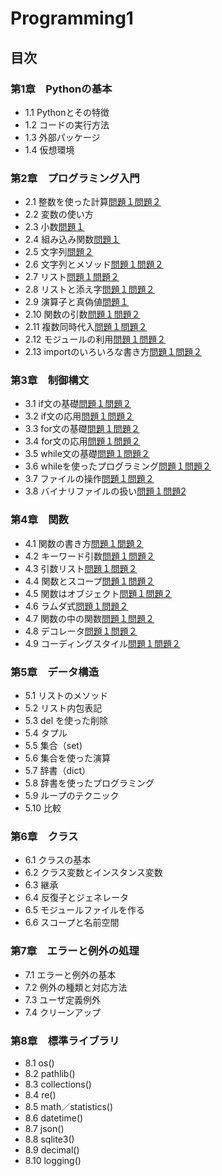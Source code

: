 # Programming1

## 目次
### 第1章　Pythonの基本
* 1.1 Pythonとその特徴
* 1.2 コードの実行方法
* 1.3 外部パッケージ
* 1.4 仮想環境


### 第2章　プログラミング入門
* 2.1 整数を使った計算[問題１](./chapter02/Q2_1_1.py)[問題２](./chapter02/Q2_1_2.py)
* 2.2 変数の使い方
* 2.3 小数[問題１](chapter02/Q2_3_1.py)
* 2.4 組み込み関数[問題１](chapter02/Q2_4_1.py)
* 2.5 文字列[問題２](chapter02/Q2_5_2.py)
* 2.6 文字列とメソッド[問題１](chapter/Q2_6_1.py)[問題２](chapter02/Q2_6_2.py)
* 2.7 リスト[問題１](chapter02/Q2_7_1.py)[問題２](chapter02/Q2_7_2.py)
* 2.8 リストと添え字[問題１](chapter02/Q2_8_1.py)[問題２](chapter02/Q2_8_2.py)
* 2.9 演算子と真偽値[問題１](chapter02/Q2_9_1.py)
* 2.10 関数の引数[問題１](chapter02/Q2_10_1.py)[問題２](chapter02/Q2_10_2.py)
* 2.11 複数同時代入[問題１](chapter02/Q2_11_1.py)[問題２](chapter02/Q2_11_2.py)
* 2.12 モジュールの利用[問題１](chapter02/Q2_12_1.py)[問題２](chapter02/Q2_12_2.py)
* 2.13 importのいろいろな書き方[問題１](chapter02/Q2_13_1.py)[問題２](chapter02/Q2_13_2.py)


### 第3章　制御構文
* 3.1 if文の基礎[問題１](chapter03/Q3_1_1.py)[問題２](chapter03/Q3_1_2.py)
* 3.2 if文の応用[問題１](chapter03/Q3_2_1.py)[問題２](chapter03/Q3_2_2.py)
* 3.3 for文の基礎[問題１](chapter03/Q3_3_1.py)[問題２](chapter03/Q3_3_2.py)
* 3.4 for文の応用[問題１](chapter03/Q3_4_1.py)[問題２](chapter03/Q3_4_2.py)
* 3.5 while文の基礎[問題１](chapter03/Q3_5_1.py)[問題２](chapter03/Q3_5_2.py)
* 3.6 whileを使ったプログラミング[問題１](chapter03/Q3_6_1.py)[問題２](chapter03/Q3_6_2.py)
* 3.7 ファイルの操作[問題１](chapter03/Q3_7_1.py)[問題２](chapter03/Q3_7_2.py)
* 3.8 バイナリファイルの扱い[問題１](chapter03/Q3_8_1.py)[問題2](chapter03/Q3_8_2)


### 第4章　関数
* 4.1 関数の書き方[問題１](chapter04/Q4_1_1.py)[問題２](chapter04/Q4_1_2.py)
* 4.2 キーワード引数[問題１](chapter04/Q4_2_1.py)[問題２](chapter04/Q4_2_2.py)
* 4.3 引数リスト[問題１](chapter04/Q4_3_1.py)[問題２](chapter04/Q4_3_2.py)
* 4.4 関数とスコープ[問題１](chapter04/Q4_4_1.py)[問題２](chapter04/Q4_4_2.py)
* 4.5 関数はオブジェクト[問題１](chapter04/Q4_5_1.py)[問題２](chapter04/Q4_5_2)
* 4.6 ラムダ式[問題１](chapter04/Q4_6_1.py)[問題２](chapter04/Q4_6_2.py)
* 4.7 関数の中の関数[問題１](chapter04/Q4_7_1.py)[問題２](chapter04/Q4_7_2.py)
* 4.8 デコレータ[問題１](chapter04/Q4_8_1.py)[問題２](chapter04/Q4_8_2.py)
* 4.9 コーディングスタイル[問題１](chapter04/Q4_9_1.py)[問題２](chapter04/Q4_9_2.py)


### 第5章　データ構造
* 5.1 リストのメソッド
* 5.2 リスト内包表記
* 5.3 del を使った削除
* 5.4 タプル
* 5.5 集合（set)
* 5.6 集合を使った演算
* 5.7 辞書（dict）
* 5.8 辞書を使ったプログラミング
* 5.9 ループのテクニック
* 5.10 比較


### 第6章　クラス
* 6.1 クラスの基本
* 6.2 クラス変数とインスタンス変数
* 6.3 継承
* 6.4 反復子とジェネレータ
* 6.5 モジュールファイルを作る
* 6.6 スコープと名前空間


### 第7章　エラーと例外の処理
* 7.1 エラーと例外の基本
* 7.2 例外の種類と対応方法
* 7.3 ユーザ定義例外
* 7.4 クリーンアップ


### 第8章　標準ライブラリ
* 8.1 os()
* 8.2 pathlib()
* 8.3 collections()
* 8.4 re()
* 8.5 math／statistics()
* 8.6 datetime()
* 8.7 json()
* 8.8 sqlite3()
* 8.9 decimal()
* 8.10 logging()

